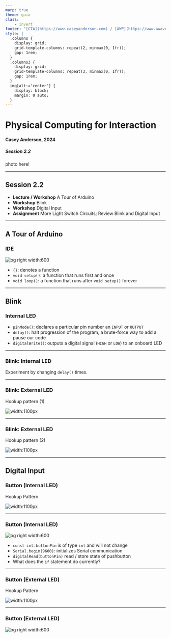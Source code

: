 ```yaml
---
marp: true
theme: gaia
class:
    - invert
footer: "[CTA](https://www.caseyanderson.com) / [AWP](https://www.awavepress.com)"
style: |
  .columns {
    display: grid;
    grid-template-columns: repeat(2, minmax(0, 1fr));
    gap: 1rem;
  }
  .columns3 {
    display: grid;
    grid-template-columns: repeat(3, minmax(0, 1fr));
    gap: 1rem;
  } 
  img[alt~="center"] {
    display: block;
    margin: 0 auto;
  }
---
```


# Physical Computing for Interaction
#### Casey Anderson, 2024

##### Session 2.2

photo here!

---

<!-- paginate: true -->

## Session 2.2

- **Lecture / Workshop** A Tour of Arduino
- **Workshop** Blink
- **Workshop** Digital Input
- **Assignment** More Light Switch Circuits; Review Blink and Digital Input

---

## A Tour of Arduino
### IDE

![bg right width:600](./imgs/ArduinoIDE/arduinoIDE.jpg)

* `{}`: denotes a function
* `void setup()`: a function that runs first and once
* `void loop()`: a function that runs after `void setup()` forever

---

## Blink
### Internal LED

* `pinMode()`: declares a particular pin number an `INPUT` or `OUTPUT`
* `delay()`: halt progression of the program, a brute-force way to add a pause our code
* `digitalWrite()`: outputs a digital signal (`HIGH` or `LOW`) to an onboard LED

---

### Blink: Internal LED

Experiment by changing `delay()` times.

---

### Blink: External LED

Hookup pattern (1)

![width:1100px](./imgs/electronics/blinkExternalLED1_bb.jpg)

---

### Blink: External LED

Hookup pattern (2)

![width:1100px](./imgs/electronics/blinkExternalLED2_bb.jpg)

---

## Digital Input
### Button (Internal LED)

Hookup Pattern

![width:1100px](./imgs/electronics/buttonInternalLED_bb.jpg)

---

### Button (Internal LED)

![bg right width:600](./imgs/ArduinoIDE/button-print.jpg)

* `const int`: `buttonPin` is of type `int` and will not change
* `Serial.begin(9600)`: initializes Serial communication
* `digitalRead(buttonPin)` read / store state of pushbutton
* What does the `if` statement do currently?

---

### Button (External LED)

Hookup Pattern

![width:1100px](./imgs/electronics/buttonExternalLED_bb.jpg)

---

### Button (External LED)

![bg right width:600](./imgs/ArduinoIDE/button-print.jpg)

